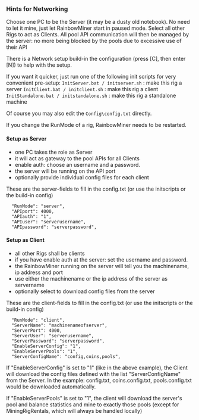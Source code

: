 ﻿### Hints for Networking

Choose one PC to be the Server (it may be a dusty old notebook). No need to let it mine, just let RainbowMiner start in paused mode. Select all other Rigs to act as Clients. All pool API communication will then be managed by the server: no more being blocked by the pools due to excessive use of their API

There is a Network setup build-in the configuration (press [C], then enter [N]) to help with the setup.

If you want it quicker, just run one of the following init scripts for very convenient pre-setup:
```InitServer.bat / initserver.sh``` : make this rig a server
```InitClient.bat / initclient.sh``` : make this rig a client
```InitStandalone.bat / initstandalone.sh``` : make this rig a standalone machine

Of course you may also edit the `Config\config.txt` directly.

If you change the RunMode of a rig, RainbowMiner needs to be restarted.

#### Setup as Server
- one PC takes the role as Server
- it will act as gateway to the pool APIs for all Clients 
- enable auth: choose an username and a password.
- the server will be running on the API port
- optionally provide individual config files for each client

These are the server-fields to fill in the config.txt (or use the initscripts or the build-in config)
```
  "RunMode": "server",
  "APIport": 4000,
  "APIauth": "1",
  "APIuser": "serverusername",
  "APIpassword": "serverpassword",
```

#### Setup as Client
- all other Rigs shall be clients
- if you have enable auth at the server: set the username and password.
- the RainbowMiner running on the server will tell you the machinename, ip address and port
- use either the machinename or the ip address of the server as servername
- optionally select to download config files from the server

These are the client-fields to fill in the config.txt (or use the initscripts or the build-in config)
```
  "RunMode": "client",
  "ServerName": "machinenameofserver",
  "ServerPort": 4000,
  "ServerUser": "serverusername",
  "ServerPassword": "serverpassword",
  "EnableServerConfig": "1",
  "EnableServerPools": "1",
  "ServerConfigName": "config,coins,pools",
```

If "EnableServerConfig" is set to "1" (like in the above example), the Client will download the config files defined with the list "ServerConfigName" from the Server. In the example: config.txt, coins.config.txt, pools.config.txt would be downloaded automatically.

If "EnableServerPools" is set to "1", the client will download the server's pool and balance statistics and mine to exactly those pools (except for MiningRigRentals, which will always be handled locally)

